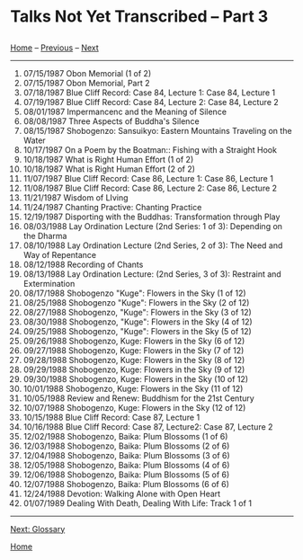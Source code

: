 <a name="0"></a>
# Talks Not Yet Transcribed – Part 3
## 

[Home](index#talks-2) – [Previous](1987-06-27-A-B-and-C-Worlds#0) – [Next](glossary#0)

---
1. 07/15/1987	Obon Memorial (1 of 2)	
1. 07/15/1987	Obon Memorial, Part 2	
1. 07/18/1987	Blue Cliff Record: Case 84, Lecture 1: Case 84, Lecture 1	
1. 07/19/1987	Blue Cliff Record: Case 84, Lecture 2: Case 84, Lecture 2	
1. 08/01/1987	Impermancenc and the Meaning of Silence	
1. 08/08/1987	Three Aspects of Buddha's Silence	
1. 08/15/1987	Shobogenzo: Sansuikyo: Eastern Mountains Traveling on the Water	
1. 10/17/1987	On a Poem by the Boatman:: Fishing with a Straight Hook	
1. 10/18/1987	What is Right Human Effort (1 of 2)	
1. 10/18/1987	What is Right Human Effort (2 of 2)
1. 11/07/1987	Blue Cliff Record: Case 86, Lecture 1: Case 86, Lecture 1	
1. 11/08/1987	Blue Cliff Record: Case 86, Lecture 2: Case 86, Lecture 2	
1. 11/21/1987	Wisdom of LIving	
1. 11/24/1987	Chanting Practive: Chanting Practice	
1. 12/19/1987	Disporting with the Buddhas: Transformation through Play	
1. 08/03/1988	Lay Ordination Lecture (2nd Series: 1 of 3): Depending on the Dharma	
1. 08/10/1988	Lay Ordination Lecture (2nd Series, 2 of 3): The Need and Way of Repentance	
1. 08/12/1988	Recording of Chants	
1. 08/13/1988	Lay Ordination Lecture: (2nd Series, 3 of 3): Restraint and Extermination	
1. 08/17/1988	Shobogenzo "Kuge": Flowers in the Sky (1 of 12)
1. 08/25/1988	Shobogenzo "Kuge": Flowers in the Sky (2 of 12)	
1. 08/27/1988	Shobogenzo, "Kuge": Flowers in the Sky (3 of 12)	
1. 08/30/1988	Shobogenzo, "Kuge": Flowers in the Sky (4 of 12)	
1. 09/25/1988	Shobogenzo, "Kuge": Flowers in the Sky (5 of 12)	
1. 09/26/1988	Shobogenzo, Kuge: Flowers in the Sky (6 of 12)	
1. 09/27/1988	Shobogenzo, Kuge: Flowers in the Sky (7 of 12)	
1. 09/28/1988	Shobogenzo, Kuge: Flowers in the Sky (8 of 12)	
1. 09/29/1988	Shobogenzo, Kuge: Flowers in the Sky (9 of 12)	
1. 09/30/1988	Shobogenzo, Kuge: Flowers in the Sky (10 of 12)	
1. 10/01/1988	Shobogenzo, Kuge: Flowers in the Sky (11 of 12)
1. 10/05/1988	Review and Renew: Buddhism for the 21st Century	
1. 10/07/1988	Shobogenzo, Kuge: Flowers in the Sky (12 of 12)	
1. 10/15/1988	Blue Cliff Record: Case 87, Lecture 1	
1. 10/16/1988	Blue Cliff Record: Case 87, Lecture2: Case 87, Lecture 2	
1. 12/02/1988	Shobogenzo, Baika: Plum Blossoms (1 of 6)	
1. 12/03/1988	Shobogenzo, Baika: Plum Blossoms (2 of 6)	
1. 12/04/1988	Shobogenzo, Baika: Plum Blossoms (3 of 6)	
1. 12/05/1988	Shobogenzo, Baika: Plum Blossoms (4 of 6)	
1. 12/06/1988	Shobogenzo, Baika: Plum Blossoms (5 of 6)	
1. 12/07/1988	Shobogenzo, Baika: Plum Blossoms (6 of 6)
1. 12/24/1988	Devotion: Walking Alone with Open Heart	
1. 01/07/1989	Dealing With Death, Dealing With Life: Track 1 of 1

---
[Next: Glossary](glossary#0)

[Home](index#talks-3)
